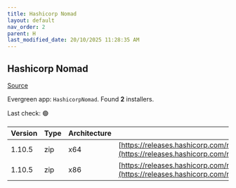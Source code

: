 ```yaml
---
title: Hashicorp Nomad
layout: default
nav_order: 2
parent: H
last_modified_date: 20/10/2025 11:28:35 AM
---
```


## Hashicorp Nomad

[Source](https://www.nomadproject.io/)

Evergreen app: `HashicorpNomad`. Found **2** installers.

Last check: 🟢

| Version | Type | Architecture | URI                                                                                                                                                      |
| ------- | ---- | ------------ | -------------------------------------------------------------------------------------------------------------------------------------------------------- |
| 1.10.5  | zip  | x64          | [https://releases.hashicorp.com/nomad/1.10.5/nomad_1.10.5_windows_amd64.zip](https://releases.hashicorp.com/nomad/1.10.5/nomad_1.10.5_windows_amd64.zip) |
| 1.10.5  | zip  | x86          | [https://releases.hashicorp.com/nomad/1.10.5/nomad_1.10.5_windows_386.zip](https://releases.hashicorp.com/nomad/1.10.5/nomad_1.10.5_windows_386.zip)     |
